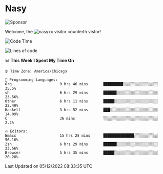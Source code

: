 # Nasy

<!--
<p align="center">
<img height="200" src="https://github-readme-stats.vercel.app/api?username=nasyxx&count_private=true&show_icons=true&theme=dracula&include_all_commits=true"/>
<img height="200" src="https://github-readme-stats.vercel.app/api/top-langs/?username=nasyxx&theme=dracula&hide=html,jupyter+notebook&count_private=true&show_icons=true"/>
</p>

  
----------------
-->

![Sponsor](https://img.shields.io/static/v1.svg?label=Sponsor&message=%E2%9D%A4&logo=GitHub&style=flat&color=pink)
 
Welcome, the ![nasyxx visitor counter](https://count.getloli.com/get/@nasyxx?theme=rule34)th vistor!
 
<!--START_SECTION:waka-->
![Code Time](http://img.shields.io/badge/Code%20Time-2%2C894%20hrs%2013%20mins-blue)

![Lines of code](https://img.shields.io/badge/From%20Hello%20World%20I%27ve%20Written-5%20Million%20lines%20of%20code-blue)

📊 **This Week I Spent My Time On** 

```text
⌚︎ Time Zone: America/Chicago

💬 Programming Languages: 
Org                      9 hrs 46 mins       █████████░░░░░░░░░░░░░░░░   35.5% 
sh                       6 hrs 29 mins       ██████░░░░░░░░░░░░░░░░░░░   23.56% 
Other                    6 hrs 11 mins       █████░░░░░░░░░░░░░░░░░░░░   22.49% 
Haskell                  3 hrs 52 mins       ███░░░░░░░░░░░░░░░░░░░░░░   14.09% 
C                        36 mins             ░░░░░░░░░░░░░░░░░░░░░░░░░   2.2%

🔥 Editors: 
Emacs                    15 hrs 28 mins      ██████████████░░░░░░░░░░░   56.16% 
Zsh                      6 hrs 29 mins       ██████░░░░░░░░░░░░░░░░░░░   23.56% 
Browser                  5 hrs 35 mins       █████░░░░░░░░░░░░░░░░░░░░   20.28%

```


 Last Updated on 05/12/2022 08:33:35 UTC
<!--END_SECTION:waka-->

<!-- ![visitors](https://visitor-badge.laobi.icu/badge?page_id=nasyxx.nasyxx) -->
